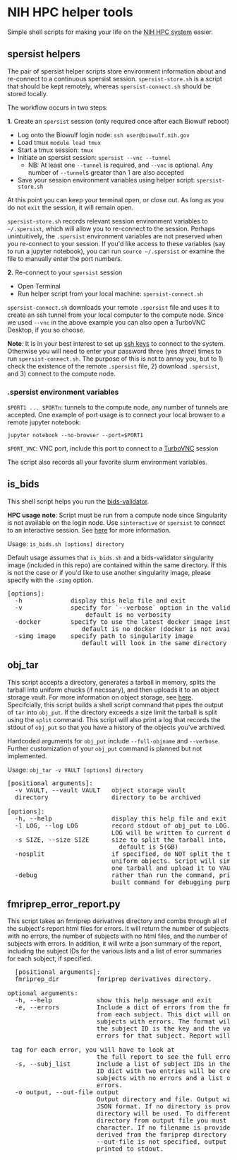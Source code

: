 # NIH HPC helper tools

Simple shell scripts for making your life on the [NIH HPC system](https://hpc.nih.gov) easier.


## spersist helpers

The pair of spersist helper scripts store environment information about and re-connect to a continuous spersist session.
`spersist-store.sh` is a script that should be kept remotely, whereas `spersist-connect.sh` should be stored locally. 

The workflow occurs in two steps:

**1.** Create an `spersist` session (only required once after each Biowulf reboot)
  * Log onto the Biowulf login node: `ssh user@biowulf.nih.gov`
  * Load tmux `module load tmux`
  * Start a tmux session: `tmux`
  * Initiate an spersist session: `spersist --vnc --tunnel`
    - NB: At least one `--tunnel` is required, and `--vnc` is optional. Any number of `--tunnel`s greater than 1 are also accepted
  * Save your session environment variables using helper script: `spersist-store.sh`

  At this point you can keep your terminal open, or close out. As long as you do not `exit` the session, it will remain open.

`spersist-store.sh` records relevant session environment variables to `~/.spersist`, which will allow you to re-connect to the session. Perhaps unintuitively, the `.spersist` environment variables are not preserved when you re-connect to your session. If you'd like access to these variables (say to run a jupyter notebook), you can run `source ~/.spersist` or examine the file to manually enter the port numbers.

**2.** Re-connect to your `spersist` session
  * Open Terminal
  * Run helper script from your local machine: `spersist-connect.sh`


`spersist-connect.sh` downloads your remote `.spersist` file and uses it to create an ssh tunnel from your local computer to the compute node. Since we used `--vnc` in the above example you can also open a TurboVNC Desktop, if you so choose.


**Note**: It is in your best interest to set up [ssh keys](https://www.cyberciti.biz/faq/how-to-set-up-ssh-keys-on-linux-unix/) to connect to the system. Otherwise you will need to enter your password three (yes *three*) times to run `spersist-connect.sh`. The purpose of this is not to annoy you, but to 1) check the existence of the remote `.spersist` file, 2) download `.spersist`, and 3) connect to the compute node.

### .spersist environment variables
`$PORT1 ... $PORTn`: tunnels to the compute node, any number of tunnels are accepted. One example of port usage is to connect your local browser to a remote jupyter notebook:

`jupyter notebook --no-browser --port=$PORT1`

`$PORT_VNC`: VNC port, include this port to connect to a [TurboVNC](https://www.turbovnc.org/) session

The script also records all your favorite slurm environment variables.

## is_bids

This shell script helps you run the [bids-validator](https://github.com/bids-standard/bids-validator).

**HPC usage note**: Script must be run from a compute node since Singularity is not available on the login node. Use `sinteractive` or `spersist` to connect to an interactive session. See [here](https://hpc.nih.gov/docs/userguide.html) for more information.


Usage: `is_bids.sh [options] directory`

Default usage assumes that `is_bids.sh` and a bids-validator singularity image (included in this repo) are contained within the same directory.
If this is not the case or if you'd like to use another singularity image, please specify with the `-simg` option.

<pre>
[options]:  
  -h             display this help file and exit  
  -v             specify for `--verbose` option in the validator  
                     default is no verbosity  
  -docker        specify to use the latest docker image instead of singularity    
                    default is no docker (docker is not available on the HPC)  
  -simg image    specify path to singularity image  
                    default will look in the same directory as is_bids.sh  
</pre>

## obj_tar

This script accepts a directory, generates a tarball in memory, splits the tarball into uniform chucks (if necssary), and then uploads it to an object storage vault. For more information on object storage, see [here](https://hpc.nih.gov/storage/object.html). Specifcially, this script builds a shell script command that pipes the output of `tar` into `obj_put`. If the directory exceeds a size limit the tarball is split using the `split` command. This script will also print a log that records the stdout of `obj_put` so that you have a history of the objects you've archived.

Hardcoded arguments for `obj_put` include `--full-objname` and `--verbose`. Further customization of your `obj_put` command is planned but not implemented.

Usage: `obj_tar -v VAULT [options] directory`

<pre>
[positional arguments]:
  -v VAULT, --vault VAULT   object storage vault
  directory                 directory to be archived

[options]:  
  -h, --help                display this help file and exit  
  -l LOG, --log LOG         record stdout of obj_put to LOG. If only a filename
                            LOG will be written to current directory, if directory is specified, well LOG will go there
  -s SIZE, --size SIZE      size to split the tarball into, in GB
                              default is 5(GB)
  -nosplit                  if specified, do NOT split the tarball into
                            uniform objects. Script will simply generate
                            one tarball and upload it to VAULT
  -debug                    rather than run the command, print the full built
                            built command for debugging purposes
</pre>

## fmriprep_error_report.py

This script takes an fmriprep derivatives directory and combs through all of the subject's report html files for errors. It will return the number of subjects with no errors, the number of subjects with no html files, and the number of subjects with errors. In addition, it will write a json summary of the report, including the subject IDs for the various lists and a list of error summaries for each subject, if specified.

<pre>
  [positional arguments]:
  fmriprep_dir          fmriprep derivatives directory.

optional arguments:
  -h, --help            show this help message and exit
  -e, --errors          Include a dict of errors from the fmriprep reports
                        from each subject. This dict will only include
                        subjects with errors. The format will be a dict where
                        the subject ID is the key and the value is a list of
                        errors for that subject. Report will only include the
                        <summary> tag for each error, you will have to look at
                        the full report to see the full error.
  -s, --subj_list       Include a list of subject IDs in the output. A subject
                        ID dict with two entries will be created: a list of
                        subjects with no errors and a list of subjects with
                        errors.
  -o output, --out-file output
                        Output directory and file. Output will be saved in
                        JSON format. If no directory is provided, current
                        directory will be used. To differentiate output
                        directory from output file you must include the /
                        character. If no filename is provided, a default name
                        derived from the fmriprep directory will be used. If
                        --out-file is not specified, output report will be
                        printed to stdout.
</pre>
